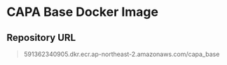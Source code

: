 # CAPA Base Docker Image

## Repository URL

> 591362340905.dkr.ecr.ap-northeast-2.amazonaws.com/capa_base
